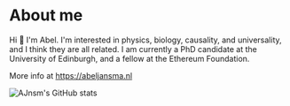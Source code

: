 <!---
AJnsm/AJnsm is a ✨ special ✨ repository because its `README.md` (this file) appears on your GitHub profile.
You can click the Preview link to take a look at your changes.
--->
# About me

Hi 👋 I'm Abel. I'm interested in physics, biology, causality, and universality, and I think they are all related.
I am currently a PhD candidate at the University of Edinburgh, and a fellow at the Ethereum Foundation. 

More info at https://abeljansma.nl


![AJnsm's GitHub stats](https://github-readme-stats.vercel.app/api?username=AJnsm&count_private=true)
